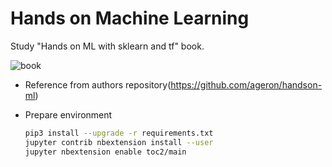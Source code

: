 # Hands on Machine Learning

Study "Hands on ML with sklearn and tf" book.

![book](https://covers.oreillystatic.com/images/0636920052289/cat.gif)

- Reference from authors repository(https://github.com/ageron/handson-ml)
- Prepare environment

    ```sh
    pip3 install --upgrade -r requirements.txt
    jupyter contrib nbextension install --user
    jupyter nbextension enable toc2/main
    ```

